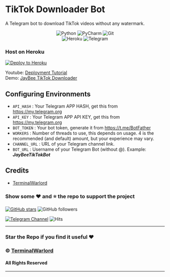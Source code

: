 

# TikTok Downloader Bot
A Telegram bot to download TikTok videos without any watermark.
<div align="center">
<img alt="Python" src="https://img.shields.io/badge/python-%2314354C.svg?&style=for-the-badge&logo=python&logoColor=white"/>
<img alt="PyCharm" src="https://img.shields.io/badge/PyCharm-000000.svg?&style=for-the-badge&logo=PyCharm&logoColor=white"/>
<img alt="Git" src="https://img.shields.io/badge/git-%23F05033.svg?&style=for-the-badge&logo=git&logoColor=white"/>
</div>
<div align="center">
<img alt="Heroku" src="https://img.shields.io/badge/Heroku-purple?&style=for-the-badge&logoColor=white&logo=heroku"/>
<img alt="Telegram" src="https://img.shields.io/badge/Telegram-blue?&style=for-the-badge&logoColor=white&logo=telegram"/>
</div>
 


### Host on Heroku

<p><a href="https://heroku.com/deploy?template=https://github.com/sricharanminasterirs/TikTok-Downloader-Bot/tree/master"><img src="https://www.herokucdn.com/deploy/button.svg" alt="Deploy to Heroku"/></a></p>

Youtube: [Deployment Tutorial](https://youtu.be/LOK3lfJ9ous)<br>
Demo: [JayBee TikTok Downloader](https://t.me/JayBeeTikTokBot)

## Configuring Environments
- `API_HASH` : Your Telegram APP HASH, get this from https://my.telegram.org
- `API_KEY` : Your Telegram APP API KEY, get this from https://my.telegram.org
- `BOT_TOKEN` : Your bot token, generate it from https://t.me/BotFather
- `WORKERS` : Number of threads to use, this depends on usage. 4 is the recommended (and default) amount, but your experience may vary.
- `CHANNEL_URL` : URL of your Telegram channel link.
- `BOT_URL` : Username of your Telegram Bot (without @). Example: **_JayBeeTikTokBot_**




## Credits
- [TerminalWarlord](https://github.com/TerminalWarlord)
### Show some :heart: and :star: the repo to support the project

[![GitHub stars](https://img.shields.io/github/stars/TerminalWarlord/Tiktok-Downloader-Bot.svg?style=social&label=Star)](https://github.com/TerminalWarlord/) ![GitHub followers](https://img.shields.io/github/followers/TerminalWarlord.svg?style=social&label=Follow)

[![Telegram Channel](https://img.shields.io/badge/Telegram-Channel-orange)](https://t.me/JayBeeBots)
![Hits](https://hits.seeyoufarm.com/api/count/incr/badge.svg?url=https://github.com/TerminalWarlord/TikTok-Downloader-Bot)

---
### Star the Repo if you find it useful :heart:
### © [TerminalWarlord](https://t.me/JayBeeBots)
#### All Rights Reserved
---

